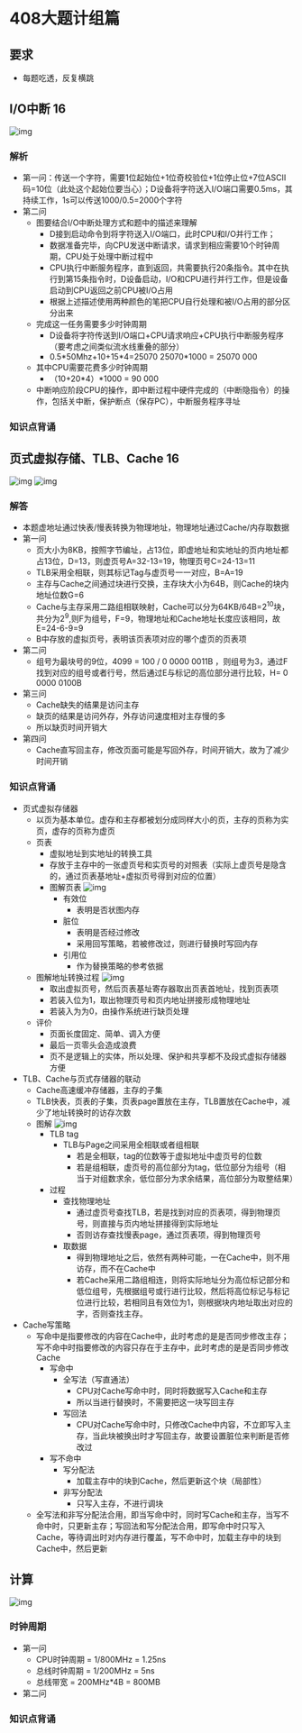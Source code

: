 # 408大题计组篇
## 要求
* 每题吃透，反复横跳
## I/O中断 16
![img](https://s1.ax1x.com/2020/10/31/BUUl59.jpg)

### 解析
* 第一问：传送一个字符，需要1位起始位+1位奇校验位+1位停止位+7位ASCII码=10位（此处这个起始位要当心）；D设备将字符送入I/O端口需要0.5ms，其持续工作，1s可以传送1000/0.5=2000个字符
* 第二问
    * 图要结合I/O中断处理方式和题中的描述来理解
        * D接到启动命令到将字符送入I/O端口，此时CPU和I/O并行工作；
        * 数据准备完毕，向CPU发送中断请求，请求到相应需要10个时钟周期，CPU处于处理中断过程中
        * CPU执行中断服务程序，直到返回，共需要执行20条指令。其中在执行到第15条指令时，D设备启动，I/O和CPU进行并行工作，但是设备启动到CPU返回之前CPU被I/O占用
        * 根据上述描述使用两种颜色的笔把CPU自行处理和被I/O占用的部分区分出来
    * 完成这一任务需要多少时钟周期
        * D设备将字符传送到I/O端口+CPU请求响应+CPU执行中断服务程序（要考虑之间类似流水线重叠的部分）
        * 0.5*50Mhz+10+15\*4=25070 25070\*1000 = 25070 000
    * 其中CPU需要花费多少时钟周期
        * （10+20*4）\*1000 = 90 000
    * 中断响应阶段CPU的操作，即中断过程中硬件完成的（中断隐指令）的操作，包括关中断，保护断点（保存PC），中断服务程序寻址
### 知识点背诵

## 页式虚拟存储、TLB、Cache 16
![img](https://s1.ax1x.com/2020/10/31/BUwqqf.jpg)
![img](https://s1.ax1x.com/2020/10/31/BUwHMt.jpg)
### 解答
* 本题虚地址通过快表/慢表转换为物理地址，物理地址通过Cache/内存取数据
* 第一问
    * 页大小为8KB，按照字节编址，占13位，即虚地址和实地址的页内地址都占13位，D=13，则虚页号A=32-13=19，物理页号C=24-13=11
    * TLB采用全相联，则其标记Tag与虚页号一一对应，B=A=19
    * 主存与Cache之间通过块进行交换，主存块大小为64B，则Cache的块内地址位数G=6
    * Cache与主存采用二路组相联映射，Cache可以分为64KB/64B=2<sup>10</sup>块，共分为2<sup>9</sup>,则F为组号，F=9，物理地址和Cache地址长度应该相同，故E=24-6-9=9
    * B中存放的虚拟页号，表明该页表项对应的哪个虚页的页表项
* 第二问
    * 组号为最块号的9位，4099 = 100 / 0 0000 0011B ，则组号为3，通过F找到对应的组号或者行号，然后通过E与标记的高位部分进行比较，H= 0 0000 0100B
* 第三问
    * Cache缺失的结果是访问主存
    * 缺页的结果是访问外存，外存访问速度相对主存慢的多
    * 所以缺页时间开销大
* 第四问
    * Cache直写回主存，修改页面可能是写回外存，时间开销大，故为了减少时间开销
### 知识点背诵
* 页式虚拟存储器
    * 以页为基本单位。虚存和主存都被划分成同样大小的页，主存的页称为实页，虚存的页称为虚页
    * 页表
        * 虚拟地址到实地址的转换工具
        * 存放于主存中的一张虚页号和实页号的对照表（实际上虚页号是隐含的，通过页表基地址+虚拟页号得到对应的位置）
        * 图解页表
        ![img](https://s1.ax1x.com/2020/10/31/BUDtKI.jpg)
            * 有效位
                * 表明是否状图内存
            * 脏位
                * 表明是否经过修改
                * 采用回写策略，若被修改过，则进行替换时写回内存
            * 引用位
                * 作为替换策略的参考依据
    * 图解地址转换过程
    ![img](https://s1.ax1x.com/2020/10/31/BUriLt.jpg)
        * 取出虚拟页号，然后页表基址寄存器取出页表首地址，找到页表项
        * 若装入位为1，取出物理页号和页内地址拼接形成物理地址
        * 若装入为为0，由操作系统进行缺页处理
    * 评价
        * 页面长度固定、简单、调入方便
        * 最后一页零头会造成浪费
        * 页不是逻辑上的实体，所以处理、保护和共享都不及段式虚拟存储器方便
* TLB、Cache与页式存储器的联动
    * Cache高速缓冲存储器，主存的子集
    * TLB快表，页表的子集，页表page置放在主存，TLB置放在Cache中，减少了地址转换时的访存次数
    * 图解
    ![img](https://s1.ax1x.com/2020/10/31/BUsVn1.jpg)
        * TLB tag
            * TLB与Page之间采用全相联或者组相联
                * 若是全相联，tag的位数等于虚拟地址中虚页号的位数
                * 若是组相联，虚页号的高位部分为tag，低位部分为组号（相当于对组数求余，低位部分为求余结果，高位部分为取整结果）
        * 过程
            * 查找物理地址
                * 通过虚页号查找TLB，若是找到对应的页表项，得到物理页号，则直接与页内地址拼接得到实际地址
                * 否则访存查找慢表page，通过页表项，得到物理页号
            * 取数据
                * 得到物理地址之后，依然有两种可能，一在Cache中，则不用访存，而不在Cache中
                * 若Cache采用二路组相连，则将实际地址分为高位标记部分和低位组号，先根据组号或行进行比较，然后将高位标记与标记位进行比较，若相同且有效位为1，则根据块内地址取出对应的字，否则查找主存。
* Cache写策略
    * 写命中是指要修改的内容在Cache中，此时考虑的是是否同步修改主存；写不命中时指要修改的内容只存在于主存中，此时考虑的是是否同步修改Cache
        * 写命中
            * 全写法（写直通法）
                * CPU对Cache写命中时，同时将数据写入Cache和主存
                * 所以当进行替换时，不需要把这一块写回主存
            * 写回法
                * CPU对Cache写命中时，只修改Cache中内容，不立即写入主存，当此块被换出时才写回主存，故要设置脏位来判断是否修改过
        * 写不命中
            * 写分配法
                * 加载主存中的块到Cache，然后更新这个块（局部性）
            * 非写分配法
                * 只写入主存，不进行调块
    * 全写法和非写分配法合用，即当写命中时，同时写Cache和主存，当写不命中时，只更新主存；写回法和写分配法合用，即写命中时只写入Cache，等待调出时对内存进行覆盖，写不命中时，加载主存中的块到Cache中，然后更新

## 计算
![img](https://s1.ax1x.com/2020/11/02/BDmrbd.jpg)
### 时钟周期
* 第一问
    * CPU时钟周期 = 1/800MHz = 1.25ns
    * 总线时钟周期 = 1/200MHz = 5ns
    * 总线带宽 = 200MHz*4B = 800MB
* 第二问
### 知识点背诵
